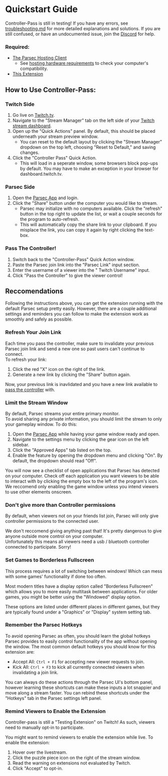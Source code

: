 # Quickstart Guide
Controller-Pass is still in testing! If you have any errors, see [troubleshooting.md](https://github.com/satasatalight/controller-pass/blob/main/help/troubleshooting.md) for more detailed explanations and solutions. If you are still confused, or have an undocumented issue, join the [Discord](https://discord.gg/8qafaugUcD) for help.

### Required:
- [The Parsec Hosting Client](https://parsec.app/downloads)
  - See [hosting hardware requirements](https://support.parsec.app/hc/en-us/articles/4425688194189-Hardware-and-Software-Compatibility) to check your computer's compatibility.
- [This Extension](https://dashboard.twitch.tv/extensions/jacg3268f2bai475b14xk8q5dse21i-0.0.1)

## How to Use Controller-Pass:
### Twitch Side
1. Go live on [Twitch.tv](twitch.tv).
2. Navigate to the "Stream Manager" tab on the left side of your [Twitch stream dashboard](https://dashboard.twitch.tv).
3. Open up the "Quick Actions" panel. By default, this should be placed underneath your stream preview window.
    - You can reset to the default layout by clicking the "Stream Manager" dropdown on the top left, choosing "Reset to Default," and saving changes.
4. Click the "Controller Pass" Quick Action.
    - This will load in a seperate window, some browsers block pop-ups by default. You may have to make an exception in your browser for dashboard.twitch.tv.

### Parsec Side
1. Open the [Parsec App](parsec://&) and login.
2. Click the "Share" button under the computer you would like to stream.
    - Parsec may initialize with no computers available. Click the "refresh" button in the top right to update the list, or wait a couple seconds for the program to auto-refresh.
    - This will automatically copy the share link to your clipboard. If you misplace the link, you can copy it again by right clicking the text-box.

### Pass The Controller!
1. Switch back to the "Controller-Pass" Quick Action window.
2. Paste the Parsec join link into the "Parsec Link" input section.
3. Enter the username of a viewer into the " Twitch Username" input.
4. Click "Pass the Controller" to give the viewer control!

## Reccomendations
Following the instructions above, you can get the extension running with the default Parsec setup pretty easily. However, there are a couple additional settings and reminders you can follow to make the extension work as smoothly and safely as possible.

### Refresh Your Join Link
Each time you pass the controller, make sure to invalidate your previous Parsec join link and send a new one so past users can't continue to connect.  
To refresh your link:

1. Click the red "X" icon on the right of the link.
2. Generate a new link by clicking the "Share" button again.

Now, your previous link is inavlidated and you have a new link available to [pass the controller](https://github.com/satasatalight/controller-pass/blob/main/help/quickstart.md#pass-the-controller) with.

### Limit the Stream Window
By default, Parsec streams your entire primary monitor.  
To avoid sharing any private information, you should limit the stream to only your gameplay window. To do this:

1. Open the [Parsec App](parsec://&) while having your game window ready and open.
2. Navigate to the settings menu by clicking the gear icon on the left sidebar.
3. Click the "Approved Apps" tab listed on the top.
4. Enable the feature by opening the dropdown menu and clicking "On". By default, the dropdown should read "Off".

You will now see a checklist of open applications that Parsec has detected on your computer. Check off each application you want viewers to be able to interact with by clicking the empty box to the left of the program's icon. We reccomend only enabling the game window unless you intend viewers to use other elements onscreen. 

### Don't give more than Controller permissions
By default, when viewers not on your friends list join, Parsec will only give controller permissions to the connected user.  

We don't reccomend giving anything past that! It's pretty dangerous to give anyone outside more control on your computer.  
Unfortunately this means all viewers need a usb / bluetooth controller connected to participate. Sorry!

### Set Games to Borderless Fullscreen
This process requires a lot of switching between windows! Which can mess with some games' functionality if done too often. 

Most modern titles have a display option called "Borderless Fullscreen" which allows you to more easily multitask between applications. For older games, you might be better using the "Windowed" display option.

These options are listed under different places in different games, but they are typically found under a "Graphics" or "Display" system setting tab.

### Remember the Parsec Hotkeys
To avoid opening Parsec as often, you should learn the global hotkeys Parsec provides to easily control functionality of the app without opening the window. The most common default hotkeys you should know for this extension are:

- Accept All: `Ctrl + F1` for accepting new viewer requests to join.
- Kick All: `Ctrl + F3` to kick all currently connected viewers when invalidating a join link.

You can always do these actions through the Parsec UI's bottom panel, however learning these shortcuts can make these inputs a lot snappier and move along a stream faster. You can rebind these shortcuts under the "Hotkeys" tab in the Parsec settings left panel.

### Remind Viewers to Enable the Extension
Controller-pass is still a "Testing Extension" on Twitch! As such, viewers need to manually opt-in to participate. 

You might want to remind viewers to enable the extension while live. To enable the extension:
1. Hover over the livestream.
2. Click the puzzle piece icon on the right of the stream window.
3. Read the warning on extensions not evaluated by Twitch.
4. Click "Accept" to opt-in.
